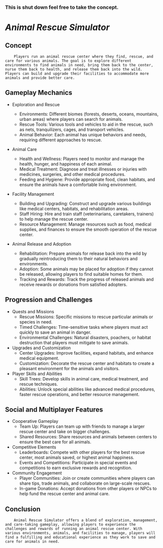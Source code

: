 ### This is shut down feel free to take the concept.

# *Animal Rescue Simulator*
## Concept
        Players run an animal rescue center where they find, rescue, and care for various animals. The goal is to explore different environments to find animals in need, bring them back to the center, nurse them back to health, and release them back into the wild. Players can build and upgrade their facilities to accommodate more animals and provide better care.

## Gameplay Mechanics
* Exploration and Rescue
  * Environments: Different biomes (forests, deserts, oceans, mountains, urban areas) where players can search for animals.
  * Rescue Tools: Various tools and vehicles to aid in the rescue, such as nets, tranquilizers, cages, and transport vehicles.
  * Animal Behavior: Each animal has unique behaviors and needs, requiring different approaches to rescue.

* Animal Care
  * Health and Wellness: Players need to monitor and manage the health, hunger, and happiness of each animal.
  * Medical Treatment: Diagnose and treat illnesses or injuries with medicines, surgeries, and other medical procedures.
  * Feeding and Hygiene: Provide appropriate food, clean habitats, and ensure the animals have a comfortable living environment.
* Facility Management
  * Building and Upgrading: Construct and upgrade various buildings like medical centers, habitats, and rehabilitation areas.
  * Staff Hiring: Hire and train staff (veterinarians, caretakers, trainers) to help manage the rescue center.
  * Resource Management: Manage resources such as food, medical supplies, and finances to ensure the smooth operation of the rescue center.

* Animal Release and Adoption
  * Rehabilitation: Prepare animals for release back into the wild by gradually reintroducing them to their natural behaviors and environments.
  * Adoption: Some animals may be placed for adoption if they cannot be released, allowing players to find suitable homes for them.
  * Tracking and Rewards: Track the progress of released animals and receive rewards or donations from satisfied adopters.
## Progression and Challenges
* Quests and Missions
  * Rescue Missions: Specific missions to rescue particular animals or species in need.
  * Timed Challenges: Time-sensitive tasks where players must act quickly to save an animal in danger.
  * Environmental Challenges: Natural disasters, poachers, or habitat destruction that players must mitigate to save animals.
* Upgrades and Customization
  * Center Upgrades: Improve facilities, expand habitats, and enhance medical equipment.
  * Customization: Decorate the rescue center and habitats to create a pleasant environment for the animals and visitors.
* Player Skills and Abilities
  * Skill Trees: Develop skills in animal care, medical treatment, and rescue techniques.
  * Abilities: Unlock special abilities like advanced medical procedures, faster rescue operations, and better resource management.

## Social and Multiplayer Features
* Cooperative Gameplay
  * Team Up: Players can team up with friends to manage a larger rescue center and take on bigger challenges.
  * Shared Resources: Share resources and animals between centers to ensure the best care for all animals.
* Competitive Elements
  * Leaderboards: Compete with other players for the best rescue center, most animals saved, or highest animal happiness.
  * Events and Competitions: Participate in special events and competitions to earn exclusive rewards and recognition.
* Community Engagement
  * Player Communities: Join or create communities where players can share tips, trade animals, and collaborate on large-scale rescues.
  * In-game Donations: Accept donations from other players or NPCs to help fund the rescue center and animal care.

## Conclusion
        Animal Rescue Simulator offers a blend of exploration, management, and care-taking gameplay, allowing players to experience the challenges and rewards of running an animal rescue center. With various environments, animals, and facilities to manage, players will find a fulfilling and educational experience as they work to save and care for animals in need.
